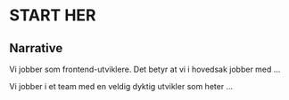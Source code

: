# START HER

## Narrative

Vi jobber som frontend-utviklere. Det betyr at vi i hovedsak jobber med …

Vi jobber i et team med en veldig dyktig utvikler som heter …
